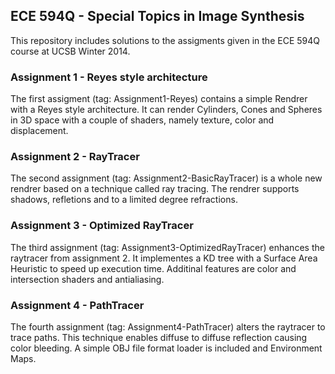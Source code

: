 ## ECE 594Q - Special Topics in Image Synthesis

This repository includes solutions to the assigments given in the ECE 594Q course at UCSB Winter 2014.

### Assignment 1 - Reyes style architecture

The first assigment (tag: Assignment1-Reyes) contains a simple Rendrer with a Reyes style architecture.
It can render Cylinders, Cones and Spheres in 3D space with a couple of shaders, namely texture, color and
displacement.

### Assignment 2 - RayTracer

The second assignment (tag: Assignment2-BasicRayTracer) is a whole new rendrer based on a technique called ray tracing.
The rendrer supports shadows, refletions and to a limited degree refractions. 

### Assignment 3 - Optimized RayTracer

The third assignment (tag: Assignment3-OptimizedRayTracer) enhances the raytracer from
assignment 2. It implementes a KD tree with a Surface Area Heuristic to speed up execution time. Additinal features are color and intersection shaders and antialiasing.

### Assignment 4 - PathTracer

The fourth assignment (tag: Assignment4-PathTracer) alters the raytracer to trace paths. This technique enables diffuse to diffuse reflection causing color bleeding. A simple OBJ file format loader is included and Environment Maps.
